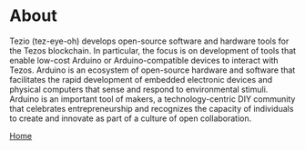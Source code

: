 # About 

Tezio (tez-eye-oh) develops open-source software and hardware tools for the Tezos blockchain. In particular, the focus is on development of tools that enable low-cost Arduino or Arduino-compatible devices to interact with Tezos. Arduino is an ecosystem of open-source hardware and software that facilitates the rapid development of embedded electronic devices and physical computers that sense and respond to environmental stimuli. Arduino is an important tool of makers, a technology-centric DIY community that celebrates entrepreneurship and recognizes the capacity of individuals to create and innovate as part of a culture of open collaboration.

[Home](https://tezio.cc)
